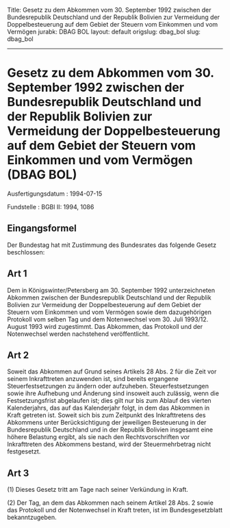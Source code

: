 Title: Gesetz zu dem Abkommen vom 30. September 1992 zwischen der Bundesrepublik Deutschland
  und der Republik Bolivien zur Vermeidung der Doppelbesteuerung auf dem Gebiet der
  Steuern vom Einkommen und vom Vermögen
jurabk: DBAG BOL
layout: default
origslug: dbag_bol
slug: dbag_bol

---

# Gesetz zu dem Abkommen vom 30. September 1992 zwischen der Bundesrepublik Deutschland und der Republik Bolivien zur Vermeidung der Doppelbesteuerung auf dem Gebiet der Steuern vom Einkommen und vom Vermögen (DBAG BOL)

Ausfertigungsdatum
:   1994-07-15

Fundstelle
:   BGBl II: 1994, 1086



## Eingangsformel

Der Bundestag hat mit Zustimmung des Bundesrates das folgende Gesetz
beschlossen:


## Art 1

Dem in Königswinter/Petersberg am 30. September 1992 unterzeichneten
Abkommen zwischen der Bundesrepublik Deutschland und der Republik
Bolivien zur Vermeidung der Doppelbesteuerung auf dem Gebiet der
Steuern vom Einkommen und vom Vermögen sowie dem dazugehörigen
Protokoll vom selben Tag und dem Notenwechsel vom 30. Juli 1993/12.
August 1993 wird zugestimmt. Das Abkommen, das Protokoll und der
Notenwechsel werden nachstehend veröffentlicht.


## Art 2

Soweit das Abkommen auf Grund seines Artikels 28 Abs. 2 für die Zeit
vor seinem Inkrafttreten anzuwenden ist, sind bereits ergangene
Steuerfestsetzungen zu ändern oder aufzuheben. Steuerfestsetzungen
sowie ihre Aufhebung und Änderung sind insoweit auch zulässig, wenn
die Festsetzungsfrist abgelaufen ist; dies gilt nur bis zum Ablauf des
vierten Kalenderjahrs, das auf das Kalenderjahr folgt, in dem das
Abkommen in Kraft getreten ist. Soweit sich bis zum Zeitpunkt des
Inkrafttretens des Abkommens unter Berücksichtigung der jeweiligen
Besteuerung in der Bundesrepublik Deutschland und in der Republik
Bolivien insgesamt eine höhere Belastung ergibt, als sie nach den
Rechtsvorschriften vor Inkrafttreten des Abkommens bestand, wird der
Steuermehrbetrag nicht festgesetzt.


## Art 3

(1) Dieses Gesetz tritt am Tage nach seiner Verkündung in Kraft.

(2) Der Tag, an dem das Abkommen nach seinem Artikel 28 Abs. 2 sowie
das Protokoll und der Notenwechsel in Kraft treten, ist im
Bundesgesetzblatt bekanntzugeben.

